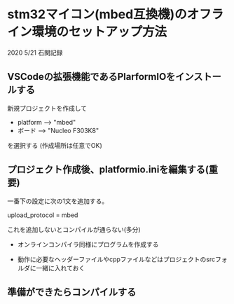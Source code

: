 # stm32マイコン(mbed互換機)のオフライン環境のセットアップ方法

2020 5/21 石関記録

## VSCodeの拡張機能であるPlarformIOをインストールする

新規プロジェクトを作成して

- platform --> "mbed"
- ボード --> "Nucleo F303K8"
    
を選択する (作成場所は任意でOK)

   
## プロジェクト作成後、platformio.iniを編集する(重要)

一番下の設定に次の1文を追加する。

 upload_protocol = mbed 

これを追加しないとコンパイルが通らない(多分)

- オンラインコンパイラ同様にプログラムを作成する

- 動作に必要なヘッダーファイルやcppファイルなどはプロジェクトのsrcフォルダに一緒に入れておく

## 準備ができたらコンパイルする

